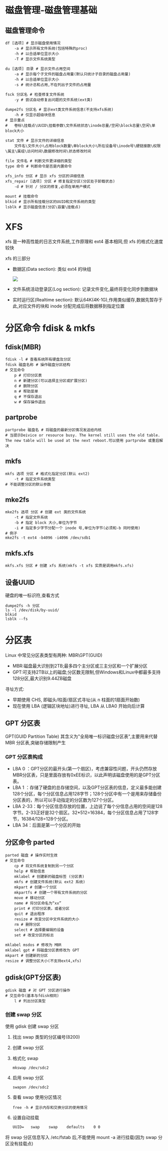 #  磁盘管理-磁盘管理基础

## 磁盘管理命令

```shell
df [选项] # 显示磁盘使用情况
	-a # 显示所有文件系统(包括特殊的proc)
	-h # 以合适单位显示大小
	-T # 显示文件系统类型
	
du [选项] 目录 # 显示文件占用空间
	-a # 显示每个子文件的磁盘占用量(默认只统计子目录的磁盘占用量)
	-h # 以合适单位显示大小
	-s # 统计总和占用,不在列出子文件的占用量
	
fsck 分区名 # 检查修复文件系统
	-y # 尝试自动修复出问题的文件系统(ext类)
	
dumpe2fs 分区名 # 显示ext类文件系统信息(不支持xfs系统)
	-h # 仅显示超级块信息
# 显示重点
#	卷标\挂载点\UUID\挂载参数\文件系统状态\inode总量/空闲\block总量\空闲\单block大小
	
stat 文件 # 显示文件的详细信息
	文件名\文件大小\占用block数量\单block大小\所在设备号\inode号\硬链接数\权限\属主\属组\访问时间\数据修改时间\状态修改时间
	
file 文件名 # 判断文件更详细的类型
type 命令 # 判断命令是否是内置命令

xfs_info 分区 # 显示 xfs 分区的详细信息
xfs_repair [选项] 分区 # 修复指定分区(分区处于卸载状态)
	-d # 针对 / 分区的修复,必须在单用户模式
	
mount # 挂载命令
blkid # 显示所有挂载分区的UUID和文件系统的类型
lsblk # 显示磁盘信息(分区\容量\挂载点)
```

# XFS

xfs 是一种高性能的日志文件系统,工作原理和 ext4 基本相同,但 xfs 的格式化速度较快

xfs 的三部分

*   数据区(Data section): 类似 ext4 的块组

    ![](块组.png)

*   文件系统活动登录区(Log section): 记录文件变化,最终将变化同步到数据块

*   实时运行区(Realtime section): 默认64K(4K-1G),作用类似缓存,数据先暂存于此,对应文件的块和 inode 分配完成后将数据移到指定位置

# 分区命令 fdisk & mkfs

## fdisk(MBR)

```shell
fdisk -l # 查看系统所有硬盘及分区
fdisk 磁盘名称 # 操作磁盘分区结构
# 交互命令
	p # 打印分区表
	n # 新建分区(可以选择主分区或扩展分区)
	d # 删除分区
	m # 帮助菜单
	q # 不保存退出
	w # 保存操作退出
```

## partprobe

```shell
partprobe 磁盘名 # 将磁盘的最新分区情况发送给内核
# 当提示Deivice or resource busy. The kernel still uses the old table. The new table will be used at the next reboot.可以使用 partprobe 或重启解决
```

## mkfs

```shell
mkfs 选项 分区 # 格式化指定分区(默认 ext2)
	-t # 指定文件系统类型
# 不能调整分区的默认参数
```

## mke2fs

```shell
mke2fs 选项 分区 # 创建 ext 类的文件系统
	-t # 指定文件系统
	-b # 指定 block 大小,单位为字节
	-i # 指定多少字节分配一个 inode 号,单位为字节(必须和-b 同时使用)
# 例子
mke2fs -t ext4 -b4096 -i4096 /dev/sdb1
```

## mkfs.xfs

```shell
mkfs.xfs 分区 # 创建 xfs 系统(mkfs -t xfs 实质是调用mkfs.xfs)
```

## 设备UUID

硬盘的唯一标识符,查看方式

```shell
dumpe2fs -h 分区
ls -l /dev/disk/by-uuid/
blkid
lsblk --fs
```

# 分区表

Linux 中常见分区表类型有两种: MBR\GPT(GUID)

*   MBR:磁盘最大识别到2TB;最多四个主分区或三主分区和一个扩展分区
*   GPT:可支持2TB以上的磁盘;分区数无限制,但Windows和Linux中都最多支持128分区,最大识别9.44ZB磁盘

寻址方式:

*   早期使用 CHS, 即磁头/柱面/扇区式寻址(从 n 柱面的1扇面开始数)
*   现在使用 LBA (逻辑区块地址)进行寻址, LBA 从 LBA0 开始向后计算

## GPT 分区表

GPT(GUID Partition Table) 其含义为"全局唯一标识磁盘分区表",主要用来代替 MBR 分区表,突破存储限制产生

### GPT 分区表构成

*   LBA 0 ：GPT分区的最开头(第一个扇区)，考虑兼容性问题，开头仍然存放MBR分区表，只是里面存放有0xEE标识，以此声明该磁盘使用的是GPT分区表。
*   LBA 1 ：存储了硬盘的总存储空间，以及GPT分区表的信息，定义最多能创建128个分区，每个分区信息占用128字节；128个分区中有一个是用来存储备份分区表的，所以可以手动指定的分区数为127个分区。
*   LBA 2-33：每个分区信息存放的位置，上边说了每个分信息占用的空间是128字节。2-33正好是32个扇区。32*512=16384，每个分区信息占用了128字节，16384/128=128个分区。
*   LBA 34：后面是第一个分区的开始

## 分区命令 parted

```shell
parted 磁盘 # 操作实时生效
# 交互命令
    cp # 将文件系统复制到另一个分区 
    help # 帮助信息
    mklabel # 创建新的磁盘标签 (分区表)
    mkfs # 创建文件系统(默认 ext2 系统)
    mkpart # 创建一个分区 
    mkpartfs # 创建一个带有文件系统的分区 
    move # 移动分区 
    name # 将分区命名为“xx” 
    print # 打印分区表，或者分区 
    quit # 退出程序 
    resize # 改变分区中文件系统的大小 
    rm # 删除分区 
    select # 选择要编辑的设备 
    set # 改变分区的标志
    
mklabel msdos # 修改为 MBR
mklabel gpt # 将磁盘分区表修改为 GPT
mkpart # 创建新的分区
resize # 调整分区大小(不支持ext4,xfs)
```

## gdisk(GPT分区表)

```shell
gdisk 磁盘 # 对 GPT 分区进行操作
# 交互命令(基本与fdisk相同)
	l # 列出分区类型
```

### 创建 swap 分区

使用 gdisk 创建 swap 分区

1.  找出 swap 类型的分区编号(8200)

2.  创建 swap 分区

3.  格式化 swap

    ```shell
    mkswap /dev/sdc2
    ```

4.  启用 swap 分区

    ```shell
    swapon /dev/sdc2
    ```

5.  查看 swap 使用分区情况

    ```shell
    free -h # 显示内存和交换分区的使用情况
    ```

6.  设置自动挂载

    ```txt
    UUID=	swap	swap	defaults	0 0
    ```

将 swap 分区信息写入 /etc/fstab 后,不能使用 mount -a 进行挂载(因为 swap 分区没有挂载点)

